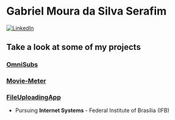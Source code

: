 # Gabriel Moura da Silva Serafim

[![LinkedIn](https://img.shields.io/badge/LinkedIn-0077B5?style=flat&logo=linkedin&logoColor=white)](https://www.linkedin.com/in/gabrielsy/)

## Take a look at some of my projects

### [OmniSubs](https://github.com/Gabriel-sy/OmniSubs)
### [Movie-Meter](https://github.com/Gabriel-sy/Movie-Meter)
### [FileUploadingApp](https://github.com/Gabriel-sy/FileUploadingApp)

- Pursuing **Internet Systems** - Federal Institute of Brasília (IFB) 



